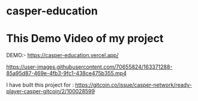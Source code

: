 # casper-education
# This Demo Video of my project
DEMO:- https://casper-education.vercel.app/



https://user-images.githubusercontent.com/70655824/163371288-85a95d87-469e-4fb3-9fc1-438ce475b355.mp4


I have built this project for : https://gitcoin.co/issue/casper-network/ready-player-casper-gitcoin/2/100028599
